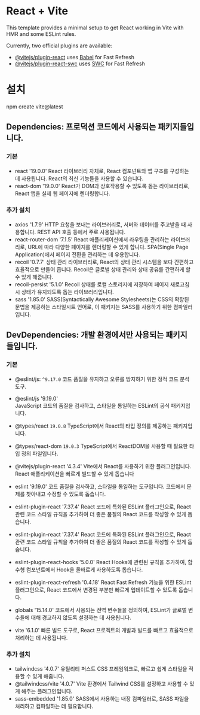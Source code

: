 # React + Vite

This template provides a minimal setup to get React working in Vite with HMR and some ESLint rules.

Currently, two official plugins are available:

- [@vitejs/plugin-react](https://github.com/vitejs/vite-plugin-react/blob/main/packages/plugin-react/README.md) uses [Babel](https://babeljs.io/) for Fast Refresh
- [@vitejs/plugin-react-swc](https://github.com/vitejs/vite-plugin-react-swc) uses [SWC](https://swc.rs/) for Fast Refresh

# 설치
npm create vite@latest

## Dependencies: 프로덕션 코드에서 사용되는 패키지들입니다.
### 기본
- react '19.0.0'
	React 라이브러리 자체로, React 컴포넌트와 앱 구조를 구성하는 데 사용됩니다. React의 최신 기능들을 사용할 수 있습니다.
- react-dom '19.0.0'
	React가 DOM과 상호작용할 수 있도록 돕는 라이브러리로, React 앱을 실제 웹 페이지에 렌더링합니다.
### 추가 설치
- axios '1.7.9'
	HTTP 요청을 보내는 라이브러리로, 서버와 데이터를 주고받을 때 사용합니다. REST API 호출 등에서 주로 사용됩니다.
- react-router-dom '7.1.5'
	React 애플리케이션에서 라우팅을 관리하는 라이브러리로, URL에 따라 다양한 페이지를 렌더링할 수 있게 합니다. SPA(Single Page Application)에서 페이지 전환을 관리하는 데 유용합니다.
- recoil '0.7.7'
	상태 관리 라이브러리로, React의 상태 관리 시스템을 보다 간편하고 효율적으로 만들어 줍니다. Recoil은 글로벌 상태 관리와 상태 공유를 간편하게 할 수 있게 해줍니다.
- recoil-persist '5.1.0'
	Recoil 상태를 로컬 스토리지에 저장하여 페이지 새로고침 시 상태가 유지되도록 돕는 라이브러리입니다.
- sass '1.85.0'
	SASS(Syntactically Awesome Stylesheets)는 CSS의 확장된 문법을 제공하는 스타일시트 언어로, 이 패키지는 SASS를 사용하기 위한 컴파일러입니다.

## DevDependencies: 개발 환경에서만 사용되는 패키지들입니다.
### 기본

- @eslint/js: `^9.17.0`	
	코드 품질을 유지하고 오류를 방지하기 위한 정적 코드 분석 도구.

- @eslint/js '9.19.0'	
	JavaScript 코드의 품질을 검사하고, 스타일을 통일하는 ESLint의 공식 패키지입니다.
- @types/react `19.0.8`
	TypeScript에서 React의 타입 정의를 제공하는 패키지입니다.
- @types/react-dom `19.0.3`	
	TypeScript에서 ReactDOM을 사용할 때 필요한 타입 정의 파일입니다.
- @vitejs/plugin-react '4.3.4'
	Vite에서 React를 사용하기 위한 플러그인입니다. React 애플리케이션을 빠르게 빌드할 수 있게 돕습니다
- eslint '9.19.0'
	코드 품질을 검사하고, 스타일을 통일하는 도구입니다. 코드에서 문제를 찾아내고 수정할 수 있도록 돕습니다.
- eslint-plugin-react '7.37.4'
	React 코드에 특화된 ESLint 플러그인으로, React 관련 코드 스타일 규칙을 추가하여 더 좋은 품질의 React 코드를 작성할 수 있게 돕습니다.
- eslint-plugin-react '7.37.4'
	React 코드에 특화된 ESLint 플러그인으로, React 관련 코드 스타일 규칙을 추가하여 더 좋은 품질의 React 코드를 작성할 수 있게 돕습니다.
- eslint-plugin-react-hooks '5.0.0'
	React Hooks에 관련된 규칙을 추가하여, 함수형 컴포넌트에서 Hook을 올바르게 사용하도록 돕습니다.
- eslint-plugin-react-refresh '0.4.18'
	React Fast Refresh 기능을 위한 ESLint 플러그인으로, React 코드에서 변경된 부분만 빠르게 업데이트할 수 있도록 돕습니다.
- globals '15.14.0'
	코드에서 사용되는 전역 변수들을 정의하여, ESLint가 글로벌 변수들에 대해 경고하지 않도록 설정하는 데 사용됩니다.
- vite '6.1.0'
	빠른 빌드 도구로, React 프로젝트의 개발과 빌드를 빠르고 효율적으로 처리하는 데 사용됩니다.
### 추가 설치
- tailwindcss '4.0.7'
	유틸리티 퍼스트 CSS 프레임워크로, 빠르고 쉽게 스타일을 적용할 수 있게 해줍니다.
- @tailwindcss/vite '4.0.7'
	Vite 환경에서 Tailwind CSS를 설정하고 사용할 수 있게 해주는 플러그인입니다.
- sass-embedded '1.85.0'
	SASS에서 사용하는 내장 컴파일러로, SASS 파일을 처리하고 컴파일하는 데 필요합니다.


